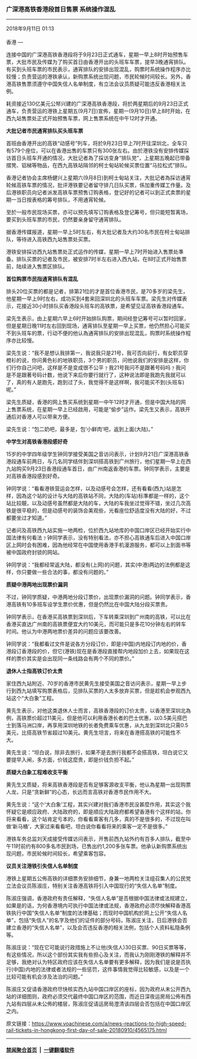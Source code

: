 ### 广深港高铁香港段首日售票 系统操作混乱
------------------------

<div class="published">
 <span class="date" title="中国时间">
  <time datetime="2018-09-11T01:13:46+08:00">
   2018年9月11日 01:13
  </time>
 </span>
</div>
<br/>
<div class="wsw">
 <span class="dateline">
  香港 —
 </span>
 <p>
  连接中国的广深港高铁香港段将于9月23日正式通车，星期一早上8时开始预售车票，大批市民及传媒为了购买首日由香港开出的头班车车票，提早3晚通宵排队。有买到头班车票的市民表示，通宵排队的安排出现混乱，购票时系统操作程序亦比较慢；负责营运的港铁承认，新购票系统出现问题，市民轮候时间较长。另外，香港高铁售票须遵守中国失信人名单制度，有立法会议员质疑可能违反香港相关法例。
 </p>
 <p>
  耗资接近130亿美元公帑兴建的广深港高铁香港段，将於两星期后的9月23日正式通车，负责营运的港铁上星期五(9月7日)宣佈，星期一(9月10日)早上8时开始，在西九站售票处正式开始预售车票，网上售票系统在中午12时才开通。
 </p>
 <p>
  <strong>
   大批记者市民通宵排队买头班车票
  </strong>
 </p>
 <p>
  首班由香港开出的高铁“动感号”列车，将於9月23日早上7时开往深圳北，全车只有579个座位，可以在香港出售的车票只有300张左右。由於港铁没有安排传媒採访首日头班车开通的情况，大批记者為了採访变身“排队党”，上星期五晚起已带备摺凳、铝梯等物品，在西九高铁站隔邻的柯士甸站轮候买票位置“马拉松式”排队。
 </p>
 <p>
  香港记者协会主席杨健兴上星期六(9月8日)到柯士甸站关注，大批记者為採访通宵轮候高铁车票的情况，批评港铁要记者留守排几日队买票，係加重传媒工作量。及后港铁职员向记者派发高铁车票预售订购表格，登记好的记者可以到正式卖票的星期一当日按表格的筹号排队，不用通宵轮候。
 </p>
 <p>
  至於一般市民现场买票，亦可以预先填写订购表格及登记筹号，但只能短暂离场，要买到头班车票的市民，仍然要亲身留守通宵排队。
 </p>
 <p>
  据香港传媒报道，星期一早上5时左右，有大批记者及大约30名市民在柯士甸站排队，等待进入高铁西九站售票处买票。
 </p>
 <p>
  港铁安排採访西九站售票处正式运作的传媒，星期一早上7时开始进入售票处準备。排队买票的记者及市民，被安排7时半左右进入西九站，在8时正式开始售票前，陆续进入售票区排队。
 </p>
 <p>
  <strong>
   首位购票市民指通宵排队有混乱
  </strong>
 </p>
 <p>
  排头20位买票的都是记者，排第21位的才是首位香港市民，是70多岁的梁先生，他星期一早上9时左右，成功买到4套来回深圳北的头班车车票。梁先生对传媒表示，花接近30小时排队买香港段头班车的高铁票，是希望见证高铁香港段通车。
 </p>
 <p>
  梁先生表示，由上星期六早上6时开始排队购票，期间经登记筹号可以暂时回家，但是星期日晚11时左右回到现场，通宵排队至星期一早上买票，他仍然担心可能买不到头班车的票，行动不便的他认為通宵排队的安排出现混乱，购票时系统操作程序亦比较慢。
 </p>
 <p>
  梁先生说：“我不是想认我排第一，我说我只是21号，我可否向前行，有女职员穿橙衫的说，你问黄色衫的地铁职员，3个男的职员，问他说我们的安排是这样，你们行你自己问吧，这样是不是变成很不公平﹖我21号我问不是跟著号码吗﹖我问是不是跟著号码计数，他说下来后你要行就行了，这种说法即是我跑先我就可以了，真的有人是跑先，跑到过了头，我觉得不是这样啊，我可能买不到(头班车)呢。”
 </p>
 <p>
  梁先生质疑，香港的网上售买系统到星期一中午12时才开通，但是中国大陆的网上售票系统，在星期一早上已经啟用，可能是“偷步”运作。梁先生又表示，高铁开通后对香港人可以带来方便。
 </p>
 <p>
  梁先生说：“包二奶吧，最多是，包‘小鲜肉’吧，返到上面(大陆)。”
 </p>
 <p>
  <strong>
   中学生对高铁香港段感好奇
  </strong>
 </p>
 <p>
  15岁的中学四年级学生钟同学接受美国之音访问表示，计划9月21日广深港高铁香港段通车前两日，与几名同学结伴到深圳搭高铁到广州旅行，他们星期一早上在西九站购买9月23日香港段通车首日，由广州南返香港的车票。钟同学表示，主要是对高铁香港段感到好奇。
 </p>
 <p>
  钟同学说：“看看港铁营运会怎样，以及动感号会怎样，还有看看(西九)站是怎样，因為这个站的设计与大陆的高铁站不同，大陆的(车站)标準都是一样的，这个站比较靚，以及动感号虽然都是大陆的车，大陆的车我坐过觉得不错，坐过几次高铁是很平稳的，但是动感号的装饰会美观些，光看座位舒适度没有大陆的好，不过都要坐过才知道。”
 </p>
 <p>
  记者问及高铁西九站实施一地两检，位於西九站地库的中国口岸区已经开始实行中国法律有何看法﹖钟同学表示，没有特别看法，亦不担心高铁通车后进入中国口岸区上网时会有困难，因為他经常在中国使用香港手机漫游服务，都可以上到面书等被中国政府封锁的网站。
 </p>
 <p>
  钟同学说：“我都经常返大陆，都没有(上网)的问题，其实(中港)两边的法例都是这样，你只要做一些合法的事，都没有问题的。”
 </p>
 <p>
  <strong>
   质疑中港两地出现票价漏洞
  </strong>
 </p>
 <p>
  不过，钟同学质疑，中港两地分段订票价，出现票价漏洞的问题。钟同学表示，香港高铁有10多班车设学生票价优惠，但是仍然比在中国大陆分段买票贵。
 </p>
 <p>
  钟同学表示，在香港买高铁票到深圳后，下车转乘深圳到广州南的高铁，可以比在香港买直达广州南的高铁票便宜大约10美元，而可能只是多花10分钟左右的转车时间。他认为中港两地票价差异的问题应该要改善。
 </p>
 <p>
  钟同学说：“我都看过文件是说各方分段订价，即是(中国)内地段订内地的价，香港段订香港段的价，但它(港铁)现在是香港段直接帮内地段加价上去，如果现在这样的票价其实是会出现同一条线路会有两个不同的票价。”
 </p>
 <p>
  <strong>
   退休人士指高铁订价太贵
  </strong>
 </p>
 <p>
  家住西九站附近、70岁的香港市民黄先生接受美国之音访问表示，星期一早上步行到西九站填写购票表格后，见排队买票的人太多放弃买票，但是趁机会参观西九站这个“大白象”工程。
 </p>
 <p>
  黄先生表示，对他这类退休人士而言，高铁香港段的订价太贵，以香港至深圳北為例，高铁票价超过11美元，但是他可以利用香港长者的巴士优惠，以0.5美元搭巴士到落马洲口岸，再享用深圳地铁的长者免费乘车优惠，从九龙到深圳北只需0.5美元，比搭高铁节省超过10美元。黄先生坦言，将来在香港搭高铁的可能性不大。
 </p>
 <p>
  黄先生说：“坦白说，除非去旅行，如果不是去旅行我都不会搭高铁，坦白说它又要提早入闸，多方面，价钱这麼贵，即是价钱负担不起。”
 </p>
 <p>
  <strong>
   质疑大白象工程难收支平衡
  </strong>
 </p>
 <p>
  黄先生又质疑，将来高铁香港段是否有足够客源收支平衡，他认為星期一出现购票人龙，只是“贪新鲜”的心态，长远而言高铁对香港市民作用不大。
 </p>
 <p>
  黄先生说：“这个‘大白象’工程，其实兴建对我们香港市民没甚麼作用，其实这个我怀疑它是顺应政府、大陆政府的，即是顺应大陆政府都希望香港有个这样的站，你将来看看，这个站肯定亏本的，你看看乘客有几多，真的不是很多的，不过现在叫做‘新马桶’，大家过来看看吧，坦白说你看看将来的乘客一定不是很多。”
 </p>
 <p>
  港铁车务总监刘天成接受传媒访问表示，开售前西九站外约有百多人排队，截至中午11时前约有800多名市民到场，已售出约1,200多张车票。他承认新购票系统出现问题，市民轮候时间较长，希望乘客包容。
 </p>
 <p>
  <strong>
   议员关注港铁引失信人名单制度
  </strong>
 </p>
 <p>
  港铁上星期五公佈高铁的详细票务安排细节，身兼一地两检关注组召集人的公民党立法会议员陈淑庄，特别关注香港高铁将引入中国现行的“失信人名单”制度。
 </p>
 <p>
  陈淑庄强调，香港政府有责任解释，“失信人名单”是否根据中国法律或法规建立，如果是的话，为何香港境内可执行中国法律或法规，香港政府必须尽快解释香港高铁执行中国“失信人名单”制度的法律基础；而现时中国机构於网上公开“失信人名单”，包括“失信人”的名字及他们的证件的部分号码，陈淑庄关注，日后港铁会否建立香港的“失信人名单”，以及会否违反香港的相关法例，包括个人资料私隐条例等。
 </p>
 <p>
  陈淑庄说：“现在它可能说行政措施上不让他(失信人)30日买票、90日买票等等，有这些情况，所以这个部份其实我有些担心及关注，而我认为刚刚港铁的解释并不足够，我绝对认为特区政府应该在失信人名单要有更多解释，因为我们是说是否执行(中国)内地的法律或者法规的一些惩罚，这件事情我觉得比较敏感，以及是一个比较可能有机会涉及法治的问题。”
 </p>
 <p>
  陈淑庄又促请香港政府尽快核实西九站中国口岸区的座标，因为政府从未公开西九站的详细图则，政府必须交代最终中国口岸区的范围，而近日深夜运房局公佈有西九站有四层从未公佈的楼层，陈淑庄促请运房局澄清该四层会否包括在中国口岸区之内。
 </p>
</div>

原文链接：https://www.voachinese.com/a/news-reactions-to-high-speed-rail-tickets-in-hongkong-first-day-of-sale-20180910/4565175.html


------------------------
#### [禁闻聚合首页](https://github.com/gfw-breaker/banned-news/blob/master/README.md) &nbsp;|&nbsp;  [一键翻墙软件](https://github.com/gfw-breaker/nogfw/blob/master/README.md)